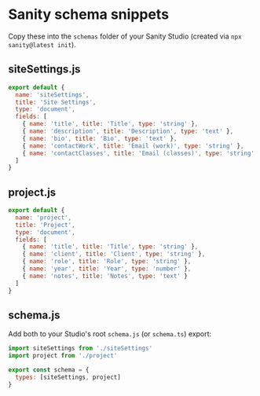 # Sanity schema snippets

Copy these into the `schemas` folder of your Sanity Studio (created via `npx sanity@latest init`).

## siteSettings.js
```js
export default {
  name: 'siteSettings',
  title: 'Site Settings',
  type: 'document',
  fields: [
    { name: 'title', title: 'Title', type: 'string' },
    { name: 'description', title: 'Description', type: 'text' },
    { name: 'bio', title: 'Bio', type: 'text' },
    { name: 'contactWork', title: 'Email (work)', type: 'string' },
    { name: 'contactClasses', title: 'Email (classes)', type: 'string' }
  ]
}
```

## project.js
```js
export default {
  name: 'project',
  title: 'Project',
  type: 'document',
  fields: [
    { name: 'title', title: 'Title', type: 'string' },
    { name: 'client', title: 'Client', type: 'string' },
    { name: 'role', title: 'Role', type: 'string' },
    { name: 'year', title: 'Year', type: 'number' },
    { name: 'notes', title: 'Notes', type: 'text' }
  ]
}
```

## schema.js
Add both to your Studio's root `schema.js` (or `schema.ts`) export:
```js
import siteSettings from './siteSettings'
import project from './project'

export const schema = {
  types: [siteSettings, project]
}
```
